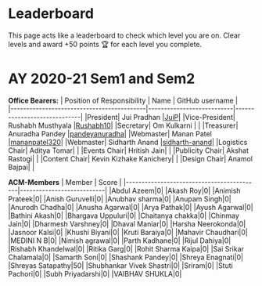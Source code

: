 # Leaderboard

This page acts like a leaderboard to check which level you are on. Clear levels and award +50 points :trophy: for each level you complete.

# AY 2020-21 Sem1 and Sem2

**Office Bearers:**
|         Position of Responsibility        |            Name           |       GitHub username       |    
|-------------------------------------------|---------------------------|-----------------------------|
|President| Jui Pradhan |[JuiP](https://github.com/JuiP)|
|Vice-President| Rushabh Musthyala |[Rushabh10](https://github.com/Rushabh10)|
|Secretary| Om Kulkarni | |
|Treasurer| Anuradha Pandey |[pandeyanuradha](https://github.com/pandeyanuradha)|
|Webmaster| Manan Patel |[mananpatel320](https://github.com/mananpatel320)|
|Webmaster| Sidharth Anand |[sidharth-anand](https://github.com/sidharth-anand)|
|Logistics Chair| Aditya Tomar| |
|Events Chair| Hritish Jain| |
|Publicity Chair| Akshat Rastogi| |
|Content Chair| Kevin Kizhake Kanichery| |
|Design Chair| Anamol Bajpai| |

**ACM-Members**
|                   Member                  |           Score           |
|-------------------------------------------|---------------------------|
|Abdul Azeem|0|
|Akash Roy|0|
|Animish Prateek|0|
|Anish Guruvelli|0|
|Anubhav sharma|0|
|Anupam Singh|0|
|Anurodh Chadha|0|
|Anusha Agarwal|0|
|Arya Pathak|0|
|Ayush Agarwal|0|
|Bathini Akash|0|
|Bhargava Uppuluri|0|
|Chaitanya chakka|0|
|Chinmay Jain|0|
|Dharmesh Varshney|0|
|Dhaval Maniar|0|
|Harsha Neerokonda|0|
|Jasnoor Kalsi|0|
|Khushi Biyani|0|
|Kruti Baraiya|0|
|Mahavir Chaudhari|0|
|MEDINI N B|0|
|Nimish agrawal|0|
|Parth Kadhane|0|
|Rijul Dahiya|0|
|Rishabh Khandelwal|0|
|Ritika Garg|0|
|Rohit Sharma Kaipa|0|
|Sai Srikar Chalamala|0|
|Samarth Soni|0|
|Shashank Pandey|0|
|Shreya Enagnati|0|
|Shreyas Satapathy|50|
|Shubhankar Vivek Shastri|0|
|Sriram|0|
|Stuti Pachori|0|
|Subh Priyadarshi|0|
|VAIBHAV SHUKLA|0|
